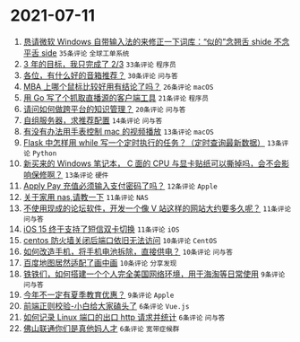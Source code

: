 # 2021-07-11

1. [恳请微软 Windows 自带输入法的来修正一下词库：“似的”念翘舌 shide 不念平舌 side](https://www.v2ex.com/t/788822) `35条评论` `全球工单系统`
1. [3 年的目标，我只完成了 2/3](https://www.v2ex.com/t/788796) `33条评论` `程序员`
1. [各位，有什么好的音箱推荐？](https://www.v2ex.com/t/788793) `30条评论` `问与答`
1. [MBA 上哪个鼠标比较好用有结论了吗？](https://www.v2ex.com/t/788802) `26条评论` `macOS`
1. [用 Go 写了个抓取直播源的客户端工具](https://www.v2ex.com/t/788806) `21条评论` `程序员`
1. [请问如何做跨平台的知识管理？](https://www.v2ex.com/t/788826) `20条评论` `问与答`
1. [自组服务器，求推荐配置](https://www.v2ex.com/t/788827) `14条评论` `问与答`
1. [有没有办法用手表控制 mac 的视频播放](https://www.v2ex.com/t/788820) `13条评论` `macOS`
1. [Flask 中怎样用 while 写一个定时执行的任务？（定时查询最新数据）](https://www.v2ex.com/t/788811) `13条评论` `Python`
1. [新买来的 Windows 笔记本， C 面的 CPU 与显卡贴纸可以撕掉吗，会不会影响保修啊？](https://www.v2ex.com/t/788794) `13条评论` `硬件`
1. [Apply Pay 充值必须输入支付密码了吗？](https://www.v2ex.com/t/788795) `12条评论` `Apple`
1. [关于家用 nas,请教一下](https://www.v2ex.com/t/788851) `11条评论` `NAS`
1. [不使用现成的论坛软件，开发一个像 V 站这样的网站大约要多久呢？](https://www.v2ex.com/t/788836) `11条评论` `问与答`
1. [iOS 15 终于支持了短信双卡切换](https://www.v2ex.com/t/788816) `11条评论` `iOS`
1. [centos 防火墙关闭后端口依旧无法访问](https://www.v2ex.com/t/788849) `10条评论` `CentOS`
1. [如何改造手机，将手机电池拆除，直接供电？](https://www.v2ex.com/t/788830) `10条评论` `问与答`
1. [百度地图居然适配了画中画](https://www.v2ex.com/t/788800) `10条评论` `分享发现`
1. [铁铁们，如何搭建一个个人完全美国网络环境，用于海淘等日常使用](https://www.v2ex.com/t/788845) `9条评论` `问与答`
1. [今年不一定有夏季教育优惠？](https://www.v2ex.com/t/788805) `9条评论` `Apple`
1. [前端正则校验-小白给大家磕头了](https://www.v2ex.com/t/788856) `6条评论` `Vue.js`
1. [如何记录 Linux 端口的出口 http 请求并统计](https://www.v2ex.com/t/788817) `6条评论` `问与答`
1. [佛山联通你们是真他妈人才](https://www.v2ex.com/t/788825) `6条评论` `宽带症候群`
